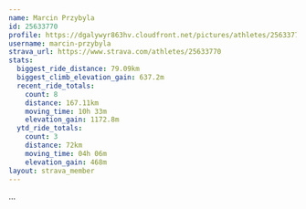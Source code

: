 ```yaml
---
name: Marcin Przybyla
id: 25633770
profile: https://dgalywyr863hv.cloudfront.net/pictures/athletes/25633770/12947173/2/large.jpg
username: marcin-przybyla
strava_url: https://www.strava.com/athletes/25633770
stats:
  biggest_ride_distance: 79.09km
  biggest_climb_elevation_gain: 637.2m
  recent_ride_totals:
    count: 8
    distance: 167.11km
    moving_time: 10h 33m
    elevation_gain: 1172.8m
  ytd_ride_totals:
    count: 3
    distance: 72km
    moving_time: 04h 06m
    elevation_gain: 468m
layout: strava_member
--- 
```

...
